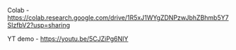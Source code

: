 Colab - https://colab.research.google.com/drive/1R5xJ1WYgZDNPzwJbhZBhmb5Y7SIzfbV2?usp=sharing

YT demo - https://youtu.be/5CJZiPg6NIY
